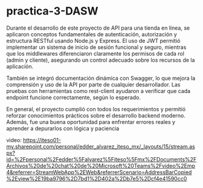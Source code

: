 # practica-3-DASW

Durante el desarrollo de este proyecto de API para una tienda en línea, se aplicaron conceptos fundamentales de autenticación, autorización y estructura RESTful usando Node.js y Express. El uso de JWT permitió implementar un sistema de inicio de sesión funcional y seguro, mientras que los middlewares diferenciaron claramente los permisos de cada rol (admin y cliente), asegurando un control adecuado sobre los recursos de la aplicación.

También se integró documentación dinámica con Swagger, lo que mejora la comprensión y uso de la API por parte de cualquier desarrollador. Las pruebas con herramientas como rest-client ayudaron a verificar que cada endpoint funcione correctamente, según lo esperado.

En general, el proyecto cumplió con todos los requerimientos y permitió reforzar conocimientos prácticos sobre el desarrollo backend moderno. Además, fue una buena oportunidad para enfrentar errores reales y aprender a depurarlos con lógica y paciencia


video:
https://iteso01-my.sharepoint.com/personal/edder_alvarez_iteso_mx/_layouts/15/stream.aspx?id=%2Fpersonal%2Fedder%5Falvarez%5Fiteso%5Fmx%2FDocuments%2FArchivos%20de%20chat%20de%20Microsoft%20Teams%2Fvideo%2Emp4&referrer=StreamWebApp%2EWeb&referrerScenario=AddressBarCopied%2Eview%2E19ba9796%2D7bd1%2D402a%2Db7e5%2Dcf4e41590cc0
